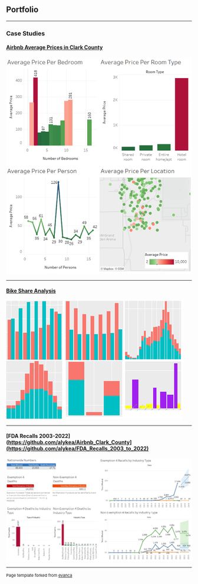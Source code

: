 ## Portfolio

---

### Case Studies

#### [Airbnb Average Prices in Clark County](https://github.com/alykea/Airbnb_Clark_County)

<img src="https://github.com/alykea/alykea.github.io/blob/master/images/cover.png?raw=true"/>

---
#### [Bike Share Analysis](https://github.com/alykea/Bike_Share_Analysis)

<img src="images/bike_share_analysis_thumbnail.png?raw=true"/>

---
#### [FDA Recalls 2003-2022](https://github.com/alykea/Airbnb_Clark_County](https://github.com/alykea/FDA_Recalls_2003_to_2022)

<img src="https://github.com/alykea/alykea.github.io/blob/master/images/fda_cover.png?raw=true"/>


---
<p style="font-size:11px">Page template forked from <a href="https://github.com/evanca/quick-portfolio">evanca</a></p>
<!-- Remove above link if you don't want to attibute -->
